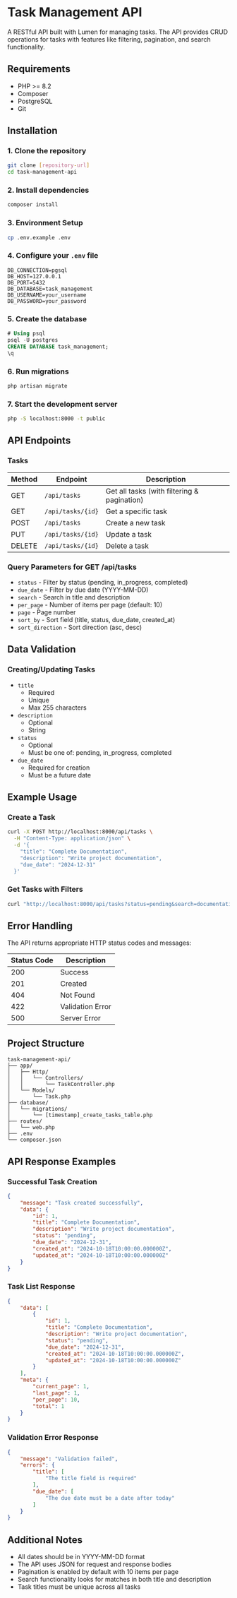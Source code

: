# Task Management API

A RESTful API built with Lumen for managing tasks. The API provides CRUD operations for tasks with features like filtering, pagination, and search functionality.

## Requirements

* PHP >= 8.2
* Composer
* PostgreSQL
* Git

## Installation

### 1. Clone the repository
```bash
git clone [repository-url]
cd task-management-api
```

### 2. Install dependencies
```bash
composer install
```

### 3. Environment Setup
```bash
cp .env.example .env
```

### 4. Configure your `.env` file
```env
DB_CONNECTION=pgsql
DB_HOST=127.0.0.1
DB_PORT=5432
DB_DATABASE=task_management
DB_USERNAME=your_username
DB_PASSWORD=your_password
```

### 5. Create the database
```sql
# Using psql
psql -U postgres
CREATE DATABASE task_management;
\q
```

### 6. Run migrations
```bash
php artisan migrate
```

### 7. Start the development server
```bash
php -S localhost:8000 -t public
```

## API Endpoints

### Tasks

| Method | Endpoint | Description |
|--------|----------|-------------|
| GET | `/api/tasks` | Get all tasks (with filtering & pagination) |
| GET | `/api/tasks/{id}` | Get a specific task |
| POST | `/api/tasks` | Create a new task |
| PUT | `/api/tasks/{id}` | Update a task |
| DELETE | `/api/tasks/{id}` | Delete a task |

### Query Parameters for GET /api/tasks

* `status` - Filter by status (pending, in_progress, completed)
* `due_date` - Filter by due date (YYYY-MM-DD)
* `search` - Search in title and description
* `per_page` - Number of items per page (default: 10)
* `page` - Page number
* `sort_by` - Sort field (title, status, due_date, created_at)
* `sort_direction` - Sort direction (asc, desc)

## Data Validation

### Creating/Updating Tasks

* `title`
  * Required
  * Unique
  * Max 255 characters
* `description`
  * Optional
  * String
* `status`
  * Optional
  * Must be one of: pending, in_progress, completed
* `due_date`
  * Required for creation
  * Must be a future date

## Example Usage

### Create a Task
```bash
curl -X POST http://localhost:8000/api/tasks \
  -H "Content-Type: application/json" \
  -d '{
    "title": "Complete Documentation",
    "description": "Write project documentation",
    "due_date": "2024-12-31"
  }'
```

### Get Tasks with Filters
```bash
curl "http://localhost:8000/api/tasks?status=pending&search=documentation&per_page=20"
```

## Error Handling

The API returns appropriate HTTP status codes and messages:

| Status Code | Description |
|-------------|-------------|
| 200 | Success |
| 201 | Created |
| 404 | Not Found |
| 422 | Validation Error |
| 500 | Server Error |

## Project Structure

```
task-management-api/
├── app/
│   ├── Http/
│   │   └── Controllers/
│   │       └── TaskController.php
│   └── Models/
│       └── Task.php
├── database/
│   └── migrations/
│       └── [timestamp]_create_tasks_table.php
├── routes/
│   └── web.php
├── .env
└── composer.json
```

## API Response Examples

### Successful Task Creation
```json
{
    "message": "Task created successfully",
    "data": {
        "id": 1,
        "title": "Complete Documentation",
        "description": "Write project documentation",
        "status": "pending",
        "due_date": "2024-12-31",
        "created_at": "2024-10-18T10:00:00.000000Z",
        "updated_at": "2024-10-18T10:00:00.000000Z"
    }
}
```

### Task List Response
```json
{
    "data": [
        {
            "id": 1,
            "title": "Complete Documentation",
            "description": "Write project documentation",
            "status": "pending",
            "due_date": "2024-12-31",
            "created_at": "2024-10-18T10:00:00.000000Z",
            "updated_at": "2024-10-18T10:00:00.000000Z"
        }
    ],
    "meta": {
        "current_page": 1,
        "last_page": 1,
        "per_page": 10,
        "total": 1
    }
}
```

### Validation Error Response
```json
{
    "message": "Validation failed",
    "errors": {
        "title": [
            "The title field is required"
        ],
        "due_date": [
            "The due date must be a date after today"
        ]
    }
}
```

## Additional Notes

* All dates should be in YYYY-MM-DD format
* The API uses JSON for request and response bodies
* Pagination is enabled by default with 10 items per page
* Search functionality looks for matches in both title and description
* Task titles must be unique across all tasks

